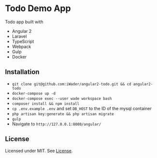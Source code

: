 # Todo Demo App

Todo app built with 

 - Angular 2
 - Laravel
 - TypeScript
 - Webpack
 - Gulp
 - Docker

## Installation

 - `git clone git@github.com:iWader/angular2-todo.git && cd angular2-todo`
 - `docker-compose up -d`
 - `docker-compose exec --user wade workspace bash`
 - `composer install && npm install`
 - `cp .env.example .env` and set `DB_HOST` to the ID of the mysql container
 - `php artisan key:generate && php artisan migrate`
 - `gulp`
 - Navigate to `http://127.0.0.1:8080/angular/`

## License

Licensed under MIT. See [License](LICENSE.md).